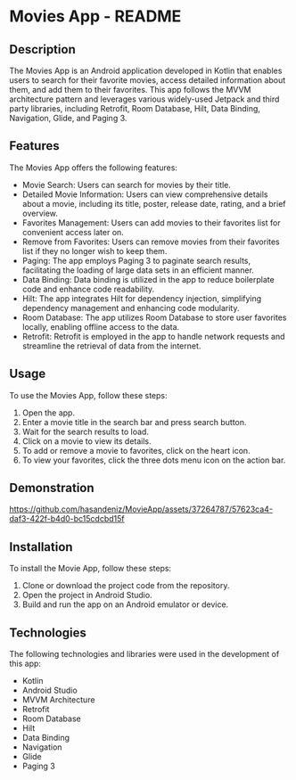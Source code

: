 # Movies App - README

## Description

The Movies App is an Android application developed in Kotlin that enables users to search for their favorite movies, access detailed information about them, and add them to their favorites. This app follows the MVVM architecture pattern and leverages various widely-used Jetpack and third party libraries, including Retrofit, Room Database, Hilt, Data Binding, Navigation, Glide, and Paging 3.

## Features

The Movies App offers the following features:

- Movie Search: Users can search for movies by their title.
- Detailed Movie Information: Users can view comprehensive details about a movie, including its title, poster, release date, rating, and a brief overview.
- Favorites Management: Users can add movies to their favorites list for convenient access later on.
- Remove from Favorites: Users can remove movies from their favorites list if they no longer wish to keep them.
- Paging: The app employs Paging 3 to paginate search results, facilitating the loading of large data sets in an efficient manner.
- Data Binding: Data binding is utilized in the app to reduce boilerplate code and enhance code readability.
- Hilt: The app integrates Hilt for dependency injection, simplifying dependency management and enhancing code modularity.
- Room Database: The app utilizes Room Database to store user favorites locally, enabling offline access to the data.
- Retrofit: Retrofit is employed in the app to handle network requests and streamline the retrieval of data from the internet.

## Usage

To use the Movies App, follow these steps:

1. Open the app.
2. Enter a movie title in the search bar and press search button.
3. Wait for the search results to load.
4. Click on a movie to view its details.
5. To add or remove a movie to favorites, click on the heart icon.
6. To view your favorites, click the three dots menu icon on the action bar.


## Demonstration


https://github.com/hasandeniz/MovieApp/assets/37264787/57623ca4-daf3-422f-b4d0-bc15cdcbd15f





## Installation

To install the Movie App, follow these steps:

1. Clone or download the project code from the repository.
2. Open the project in Android Studio.
3. Build and run the app on an Android emulator or device.

## Technologies

The following technologies and libraries were used in the development of this app:

- Kotlin
- Android Studio
- MVVM Architecture
- Retrofit
- Room Database
- Hilt
- Data Binding
- Navigation
- Glide
- Paging 3
